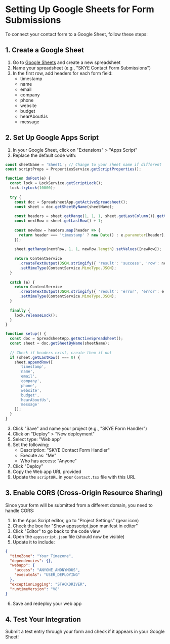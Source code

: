 
# Setting Up Google Sheets for Form Submissions

To connect your contact form to a Google Sheet, follow these steps:

## 1. Create a Google Sheet

1. Go to [Google Sheets](https://sheets.google.com) and create a new spreadsheet
2. Name your spreadsheet (e.g., "SKYE Contact Form Submissions")
3. In the first row, add headers for each form field:
   - timestamp
   - name
   - email
   - company
   - phone
   - website
   - budget
   - hearAboutUs
   - message

## 2. Set Up Google Apps Script

1. In your Google Sheet, click on "Extensions" > "Apps Script"
2. Replace the default code with:

```javascript
const sheetName = 'Sheet1'; // Change to your sheet name if different
const scriptProps = PropertiesService.getScriptProperties();

function doPost(e) {
  const lock = LockService.getScriptLock();
  lock.tryLock(10000);
  
  try {
    const doc = SpreadsheetApp.getActiveSpreadsheet();
    const sheet = doc.getSheetByName(sheetName);
    
    const headers = sheet.getRange(1, 1, 1, sheet.getLastColumn()).getValues()[0];
    const nextRow = sheet.getLastRow() + 1;
    
    const newRow = headers.map(header => {
      return header === 'timestamp' ? new Date() : e.parameter[header];
    });
    
    sheet.getRange(nextRow, 1, 1, newRow.length).setValues([newRow]);
    
    return ContentService
      .createTextOutput(JSON.stringify({ 'result': 'success', 'row': nextRow }))
      .setMimeType(ContentService.MimeType.JSON);
  }
  
  catch (e) {
    return ContentService
      .createTextOutput(JSON.stringify({ 'result': 'error', 'error': e }))
      .setMimeType(ContentService.MimeType.JSON);
  }
  
  finally {
    lock.releaseLock();
  }
}

function setup() {
  const doc = SpreadsheetApp.getActiveSpreadsheet();
  const sheet = doc.getSheetByName(sheetName);
  
  // Check if headers exist, create them if not
  if (sheet.getLastRow() === 0) {
    sheet.appendRow([
      'timestamp',
      'name',
      'email',
      'company',
      'phone',
      'website',
      'budget',
      'hearAboutUs',
      'message'
    ]);
  }
}
```

3. Click "Save" and name your project (e.g., "SKYE Form Handler")
4. Click on "Deploy" > "New deployment"
5. Select type: "Web app"
6. Set the following:
   - Description: "SKYE Contact Form Handler"
   - Execute as: "Me"
   - Who has access: "Anyone"
7. Click "Deploy"
8. Copy the Web app URL provided
9. Update the `scriptURL` in your `Contact.tsx` file with this URL

## 3. Enable CORS (Cross-Origin Resource Sharing)

Since your form will be submitted from a different domain, you need to handle CORS:

1. In the Apps Script editor, go to "Project Settings" (gear icon)
2. Check the box for "Show appsscript.json manifest in editor"
3. Click "Editor" to go back to the code view
4. Open the `appsscript.json` file (should now be visible)
5. Update it to include:

```json
{
  "timeZone": "Your_Timezone",
  "dependencies": {},
  "webapp": {
    "access": "ANYONE_ANONYMOUS",
    "executeAs": "USER_DEPLOYING"
  },
  "exceptionLogging": "STACKDRIVER",
  "runtimeVersion": "V8"
}
```

6. Save and redeploy your web app

## 4. Test Your Integration

Submit a test entry through your form and check if it appears in your Google Sheet!
